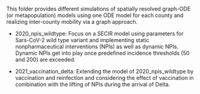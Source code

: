 This folder provides different simulations of spatially resolved graph-ODE (or metapopulation) models
using one ODE model for each county and realizing inter-county mobility via a graph approach.

- 2020_npis_wildtype: Focus on a SECIR model using parameters for Sars-CoV-2 wild type variant and
implementing static nonpharmaceutical interventions (NPIs) as well as dynamic NPIs. Dynamic NPIs
get into play once predefined incidence thresholds (50 and 200) are exceeded.

- 2021_vaccination_delta: Extending the model of 2020_npis_wildtype by vaccination and reinfection and
considering the effect of vaccination in combination with the lifting of NPIs during the arrival of Delta.




